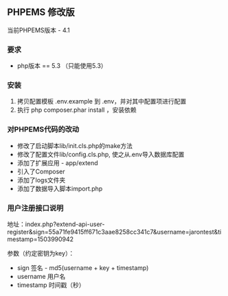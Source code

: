 ## PHPEMS 修改版

当前PHPEMS版本 - 4.1

### 要求
* php版本 == 5.3 （只能使用5.3）

### 安装
1. 拷贝配置模板 .env.example 到 .env，并对其中配置项进行配置
2. 执行 php composer.phar install ，安装依赖

### 对PHPEMS代码的改动
* 修改了启动脚本lib/init.cls.php的make方法
* 修改了配置文件lib/config.cls.php, 使之从.env导入数据库配置
* 添加了扩展应用 - app/extend
* 引入了Composer
* 添加了logs文件夹
* 添加了数据导入脚本import.php

### 用户注册接口说明

地址：index.php?extend-api-user-register&sign=55a71fe9415ff671c3aae8258cc341c7&username=jarontest&timestamp=1503990942

参数（约定密钥为key）：

* sign 签名 - md5(username + key + timestamp)
* username 用户名
* timestamp 时间戳（秒）

